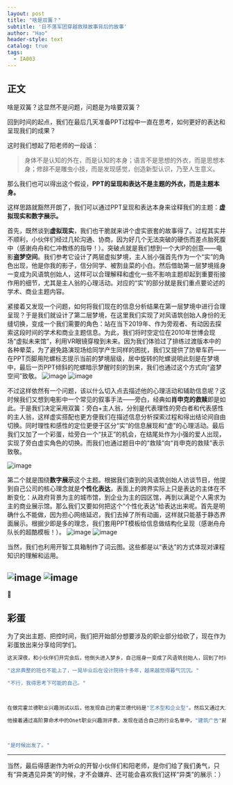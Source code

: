```yaml
---
layout: post
title: "啥是双簧？"
subtitle: '日不落军团穿越救赎故事背后的故事'
author: "Hao"
header-style: text
catalog: true
tags:
  - IA003
---
```


## 正文
啥是双簧？这显然不是问题，问题是为啥要双簧？

回到时间的起点，我们在最后几天准备PPT过程中一直在思考，如何更好的表达和呈现我们的成果？

这时我们想起了阳老师的一段话：
> 身体不是认知的外在，而是认知的本身；语言不是思想的外衣，而是思想本身；修辞不是雕虫小技，而是发现感觉，创造新型认识，乃至人生意义。


那么我们也可以得出这个假设，**PPT的呈现和表达不是主题的外衣，而是主题本身。**


这样思路就豁然开朗了，我们可以通过PPT呈现和表达本身来诠释我们的主题：**虚拟现实和数字展示。**

首先，既然谈到**虚拟现实**，我们也干脆就来讲个虚实嵌套的故事得了。过程其实并不顺利，小伙伴们经过几轮沟通、协商，因为好几个无法突破的硬伤而差点胎死腹中（感谢舟舟和仁冲教练的指导！）。突破点就是我们想到一个大IP的创意——电影**盗梦空间**。我们参考它设计了两层虚拟梦境，主人翁小强首先作为一个“实”的角色出现，他是你我的影子，信分同学、被割韭菜的小白。然后借助第一层梦境摇身一变成为风语筑创始人，这样可以合理解释和虚化一些不影响主题却起到重要衔接作用的细节，尤其是主人翁的心理活动。对应的“实”的部分就是我们重点要论述的学术、商业主题内容。

紧接着又发现一个问题，如何将我们现在的信息分析结果在第一层梦境中进行合理呈现？于是我们就设计了第二层梦境，在这里我们实现了对风语筑创始人身份的无缝切换，变成一个我们需要的角色：站在当下2019年、作为旁观者、有动因去探索这段时间的学术和商业主题信息。为此，我们将时空定位在2010年世博会现场“虚拟未来馆”，利用VR眼镜穿梭到未来。因为我们体验过了排练过渡版本中的各种晕菜，为了避免路演现场给同学产生同样的困扰，我们又提供了防晕车药——在PPT页脚用陀螺标志提示当前的梦境层级，居中旋转的陀螺说明此刻是在梦境中，最后一页PPT倾斜的陀螺暗示梦醒时刻的到来，我们也通过这个方式向“盗梦空间”致敬。
![image](https://user-images.githubusercontent.com/30737775/51715021-086f2700-209c-11e9-97fa-54f04547edfb.png)
![image](https://user-images.githubusercontent.com/30737775/51715028-0c02ae00-209c-11e9-8502-b5057a23706c.png)


不过这样依然有一个问题，该以什么切入点去描述他的心理活动和辅助信息呢？这时候我们又想到电影中一个常见的叙事手法——旁白，经典如**肖申克的救赎**即是如此。于是我们决定采用双簧：旁白+主人翁，分别是代表理性的旁白者和代表感性的主人翁，这样虚实搭配也更方便我们在描述信息分析探索过程和得出结论间自由切换。同时理性和感性的定位更便于区分“实”的信息展现和“虚”的心理活动。最后我们又加了一个彩蛋，给旁白一个“扶正”的机会，在结尾处作为小强的爱人出现，实现了旁白虚实角色的切换。而我们也通过题目中的“救赎”向“肖申克的救赎”表示致敬。

![image](https://user-images.githubusercontent.com/30737775/51715033-10c76200-209c-11e9-8b2b-84eb059bd657.png)



第二个就是围绕**数字展示**这个主题。根据我们查到的风语筑创始人访谈节目，他提到自己公司的核心理念就是**个性化表达**，表面上的跨界实际上只是表达的主体在不断变化：从政府背景为主的城市馆，到企业为主的园区馆，再到以满足个人需求为主的商业展示馆。那么我们又要如何把这个“个性化表达”给表达出来呢。首先是明确什么不能做，因为担心网络延迟，我们去掉了所有动画，这样就只能基于静态界面展示。根据少即是多的理念，我们套用PPT模板给信息做结构化呈现（感谢舟舟队长的超酷模板！）。
![image](https://user-images.githubusercontent.com/30737775/51715040-158c1600-209c-11e9-8f38-2440885d5db9.png)
![image](https://user-images.githubusercontent.com/30737775/51715043-18870680-209c-11e9-9053-85bb9546142a.png)


当然，我们也利用开智工具箱制作了词云图。这些都是以“表达”的方式体现对课程知识的理解和运用。

![image](https://user-images.githubusercontent.com/30737775/51715048-1cb32400-209c-11e9-8b9f-44ecd66d1058.png)
![image](https://user-images.githubusercontent.com/30737775/51715049-1fae1480-209c-11e9-8070-6e1b630475a9.png)
---

## 彩蛋
为了突出主题、把控时间，我们把开始部分想要涉及的职业部分给砍了，现在作为彩蛋放出来分享给同学们。
```cpp
这天深夜，和小伙伴们开完会后，他倒头进入梦乡，自己摇身一变成了风语筑创始人，回到了时间的源头，那是2003年的夏天。。。

"这非典整的班也不能上了，一晃毕业后在设计院待十多年，越来越觉得暮气沉沉。"

"不行，我得思考下可能的自己。"



在做完霍兰德职业兴趣测试以后，他发现自己的霍兰德代码是"艺术型和企业型"。然后又通过大五人格测试和绘制“可能自我树”进行交叉验证。

他接着通过高阶算命术中的Onet职业兴趣测评表，发现在适合自己的行业名单中，"建筑广告"赫然在列，这正是他这些年来潜心打造的技能树的主要领域。而他也明白，自己正处于Super生涯彩虹图"成人前期的探索期"。



"是时候出发了。"

```

---

当然，最后得感谢作为听众的开智小伙伴们和阳老师，是你们给了我们勇气，只有“异类遇见异类”的时候，才不会嫌弃、还可能会喜欢我们这样“异类”的展示：）
